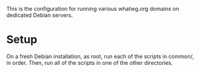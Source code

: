 This is the configuration for running various whatwg.org domains on dedicated Debian servers.

# Setup

On a fresh Debian installation, as root, run each of the scripts in common/, in order.
Then, run all of the scripts in one of the other directories.

